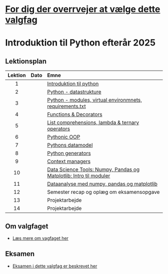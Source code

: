 # [For dig der overrvejer at vælge dette valgfag](/materialer/valgfag/valgfag.ipynb)

# Introduktion til Python efterår 2025    



## Lektionsplan

| Lektion |    Dato    |       Emne                            |
|:-----:|:---------:|:----------------------------------------------------------|
|    1    |  | [Introduktion til python](lessons/ses1.md)                |
|    2    |  | [Python - datastrukture](lessons/ses2.md)                 |
|    3    |  | [Python - modules, virtual environmnets, requirements.txt](lessons/ses3.md)|
|    4    |  | [Functions & Decorators](lessons/ses4.md)|
|    5    |  | [List comprehensions, lambda & ternary operators](lessons/ses5.md)|
|    6    |  | [Pythonic OOP](lessons/ses6.md)|
|    7    |  | [Pythons datamodel](lessons/ses7.md)           |
|    8    |  | [Python generators](lessons/ses8.md)|
|    9    |  | [Context managers]()|
|   10    |  | [Data Science Tools: Numpy, Pandas og Matplotlib: Intro til moduler](lessons/ses10.md) |
|   11    |  | [Dataanalyse med numpy, pandas og matplotlib](lessons/ses11.md) |
|   12    |  | Semester recap og oplæg om eksamensopgave |
|   13    |  | Projektarbejde                                            |
|   14    |  | Projektarbejde                                            |

## Om valgfaget
* [Læs mere om vagfaget her](lessons/about_this_elective.md)

## Eksamen
* [Eksamen i dette valgfag er beskrevet her](lessons/exam.md)
